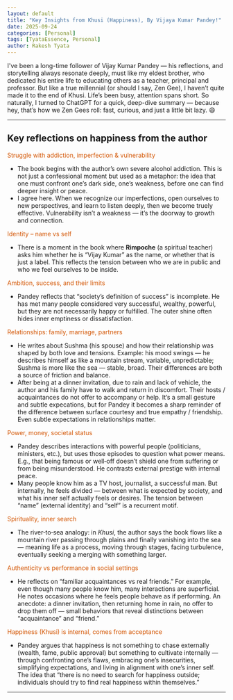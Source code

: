 ```yaml
---
layout: default
title: "Key Insights from Khusi (Happiness), By Vijaya Kumar Pandey!"
date: 2025-09-24
categories: [Personal]
tags: [TyataEssence, Personal]
author: Rakesh Tyata
---
```


I've been a long-time follower of Vijay Kumar Pandey — his reflections, and storytelling always resonate deeply, must like my eldest brother, who dedicated his entire life to educating others as a teacher, principal and professor. But like a true millennial (or should I say, Zen Gee), I haven’t quite made it to the end of Khusi. Life’s been busy, attention spans short. So naturally, I turned to ChatGPT for a quick, deep-dive summary — because hey, that’s how we Zen Gees roll: fast, curious, and just a little bit lazy. 😄

---

## Key reflections on happiness from the author

<span style="color:#D35400">Struggle with addiction, imperfection & vulnerability</span>

- The book begins with the author’s own severe alcohol addiction. This is not just a confessional moment but used as a metaphor: the idea that one must confront one’s dark side, one’s weakness, before one can find deeper insight or peace.
- I agree here. When we recognize our imperfections, open ourselves to new perspectives, and learn to listen deeply, then we become truely effective. Vulnerability isn’t a weakness — it’s the doorway to growth and connection. 

<span style="color:#D35400">Identity – name vs self</span>

- There is a moment in the book where **Rimpoche** (a spiritual teacher) asks him whether he is “Vijay Kumar” as the name, or whether that is just a label. This reflects the tension between who we are in public and who we feel ourselves to be inside.

<span style="color:#D35400">Ambition, success, and their limits</span>

- Pandey reflects that “society’s definition of success” is incomplete. He has met many people considered very successful, wealthy, powerful, but they are not necessarily happy or fulfilled. The outer shine often hides inner emptiness or dissatisfaction.

<span style="color:#D35400">Relationships: family, marriage, partners</span>

- He writes about Sushma (his spouse) and how their relationship was shaped by both love and tensions. Example: his mood swings — he describes himself as like a mountain stream, variable, unpredictable; Sushma is more like the sea — stable, broad. Their differences are both a source of friction and balance.
- After being at a dinner invitation, due to rain and lack of vehicle, the author and his family have to walk and return in discomfort. Their hosts / acquaintances do not offer to accompany or help. It’s a small gesture and subtle expecations, but for Pandey it becomes a sharp reminder of the difference between surface courtesy and true empathy / friendship. Even subtle expectations in relationships matter.

<span style="color:#D35400">Power, money, societal status</span>

- Pandey describes interactions with powerful people (politicians, ministers, etc.), but uses those episodes to question what power means. E.g., that being famous or well‑off doesn’t shield one from suffering or from being misunderstood. He contrasts external prestige with internal peace.
- Many people know him as a TV host, journalist, a successful man. But internally, he feels divided — between what is expected by society, and what his inner self actually feels or desires. The tension between “name” (external identity) and “self” is a recurrent motif.

<span style="color:#D35400">Spirituality, inner search</span>

- The river‑to‑sea analogy: in _Khusi_, the author says the book flows like a mountain river passing through plains and finally vanishing into the sea — meaning life as a process, moving through stages, facing turbulence, eventually seeking a merging with something larger.

<span style="color:#D35400">Authenticity vs performance in social settings</span>

- He reflects on “familiar acquaintances vs real friends.” For example, even though many people know him, many interactions are superficial. He notes occasions where he feels people behave as if performing. An anecdote: a dinner invitation, then returning home in rain, no offer to drop them off — small behaviors that reveal distinctions between “acquaintance” and “friend.”

<span style="color:#D35400">Happiness (Khusi) is internal, comes from acceptance</span>

- Pandey argues that happiness is not something to chase externally (wealth, fame, public approval) but something to cultivate internally — through confronting one’s flaws, embracing one’s insecurities, simplifying expectations, and living in alignment with one’s inner self. The idea that “there is no need to search for happiness outside; individuals should try to find real happiness within themselves.”

---
